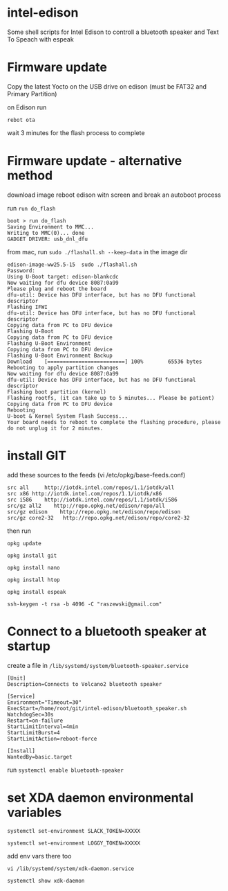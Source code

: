 # intel-edison
 Some shell scripts for Intel Edison to controll a bluetooth speaker and Text To Speach with espeak

# Firmware update

Copy the latest Yocto on the USB drive on edison (must be FAT32 and Primary Partition)

on Edison run

`rebot ota`

wait 3 minutes for the flash process to complete

# Firmware update - alternative method

download image
reboot edison witn screen and break an autoboot process

run `run do_flash`

    boot > run do_flash
    Saving Environment to MMC...
    Writing to MMC(0)... done
    GADGET DRIVER: usb_dnl_dfu

from mac, run `sudo ./flashall.sh --keep-data` in the image dir

    edison-image-ww25.5-15  sudo ./flashall.sh
    Password:
    Using U-Boot target: edison-blankcdc
    Now waiting for dfu device 8087:0a99
    Please plug and reboot the board
    dfu-util: Device has DFU interface, but has no DFU functional descriptor
    Flashing IFWI
    dfu-util: Device has DFU interface, but has no DFU functional descriptor
    Copying data from PC to DFU device
    Flashing U-Boot
    Copying data from PC to DFU device
    Flashing U-Boot Environment
    Copying data from PC to DFU device
    Flashing U-Boot Environment Backup
    Download	[=========================] 100%        65536 bytes
    Rebooting to apply partition changes
    Now waiting for dfu device 8087:0a99
    dfu-util: Device has DFU interface, but has no DFU functional descriptor
    Flashing boot partition (kernel)
    Flashing rootfs, (it can take up to 5 minutes... Please be patient)
    Copying data from PC to DFU device
    Rebooting
    U-boot & Kernel System Flash Success...
    Your board needs to reboot to complete the flashing procedure, please do not unplug it for 2 minutes.
    
    

#  install GIT

add these sources to the feeds (vi /etc/opkg/base-feeds.conf)

    src all     http://iotdk.intel.com/repos/1.1/iotdk/all
    src x86 http://iotdk.intel.com/repos/1.1/iotdk/x86
    src i586    http://iotdk.intel.com/repos/1.1/iotdk/i586
    src/gz all2    http://repo.opkg.net/edison/repo/all
    src/gz edison    http://repo.opkg.net/edison/repo/edison
    src/gz core2-32   http://repo.opkg.net/edison/repo/core2-32
    
then run
    
`opkg update`

`opkg install git`

`opkg install nano`

`opkg install htop`

`opkg install espeak`

`ssh-keygen -t rsa -b 4096 -C "raszewski@gmail.com"`

# Connect to a bluetooth speaker at startup

create a file in `/lib/systemd/system/bluetooth-speaker.service`


    [Unit]
    Description=Connects to Volcano2 bluetooth speaker
    
    [Service]
    Environment="Timeout=30"
    ExecStart=/home/root/git/intel-edison/bluetooth_speaker.sh
    WatchdogSec=30s
    Restart=on-failure
    StartLimitInterval=4min
    StartLimitBurst=4
    StartLimitAction=reboot-force
    
    [Install]
    WantedBy=basic.target

run `systemctl enable bluetooth-speaker`

  # set XDA daemon environmental variables
  
  `systemctl set-environment SLACK_TOKEN=XXXXX`
  
  `systemctl set-environment LOGGY_TOKEN=XXXXX`
 
add env vars there too

 `vi /lib/systemd/system/xdk-daemon.service`

 `systemctl show xdk-daemon`
